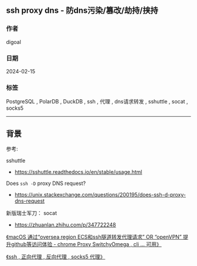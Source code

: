 ## ssh proxy dns - 防dns污染/篡改/劫持/挟持    
                                                                    
### 作者                                                                    
digoal                                                                    
                                                                    
### 日期                                                                    
2024-02-15                                                             
                                                                    
### 标签                                                                    
PostgreSQL , PolarDB , DuckDB , ssh , 代理 , dns请求转发 , sshuttle , socat , socks5                      
                                                                    
----                                                                    
                                                                    
## 背景     
参考:  
  
sshuttle  
- https://sshuttle.readthedocs.io/en/stable/usage.html  
  
Does `ssh -D` proxy DNS request?  
- https://unix.stackexchange.com/questions/200195/does-ssh-d-proxy-dns-request  
  
新版瑞士军刀： socat  
- https://zhuanlan.zhihu.com/p/347722248  
  
[《macOS 通过“oversea region ECS和ssh隧道转发代理请求” OR “openVPN” 提升github等访问体验 - chrome Proxy SwitchyOmega , cli ... 可用》](../202310/20231029_01.md)    
  
[《ssh , 正向代理 , 反向代理 , socks5 代理》](../202402/20240215_01.md)    
      
